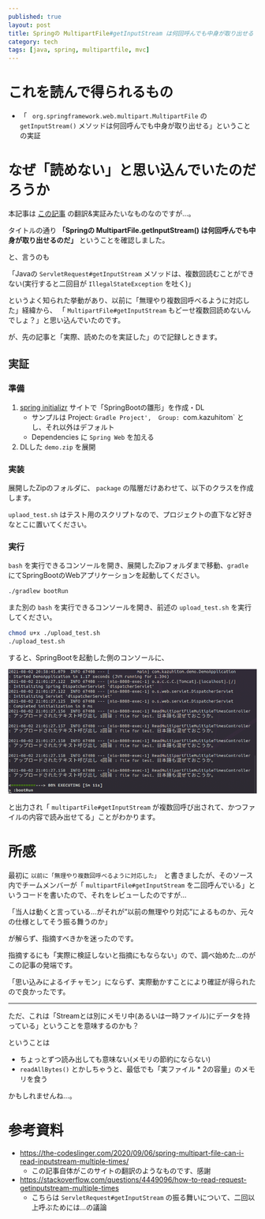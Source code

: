 ```yaml
---
published: true
layout: post
title: Springの MultipartFile#getInputStream は何回呼んでも中身が取り出せる
category: tech
tags: [java, spring, multipartfile, mvc]
---
```


# これを読んで得られるもの

- 「 ` org.springframework.web.multipart.MultipartFile` の `getInputStream()` メソッドは何回呼んでも中身が取り出せる」ということの実証

# なぜ「読めない」と思い込んでいたのだろうか

本記事は [この記事](https://the-codeslinger.com/2020/09/06/spring-multipart-file-can-i-read-inputstream-multiple-times/) の翻訳&実証みたいなものなのですが…。

タイトルの通り __「Springの MultipartFile.getInputStream() は何回呼んでも中身が取り出せるのだ」__ ということを確認しました。

と、言うのも

「Javaの `ServletRequest#getInputStream` メソッドは、複数回読むことができない(実行すると二回目が `IllegalStateException` を吐く)」

というよく知られた挙動があり、以前に「無理やり複数回呼べるように対応した」経緯から、 「 `MultipartFile#getInputStream` もどーせ複数回読めないんでしょ？」と思い込んでいたのです。

が、先の記事と「実際、読めたのを実証した」ので記録しときます。

## 実証

### 準備

1. [spring initializr](https://start.spring.io/) サイトで「SpringBootの雛形」を作成・DL
    - サンプルは Project: `Gradle Project',  Group: `com.kazuhitom`  とし、それ以外はデフォルト
    - Dependencies に `Spring Web` を加える
0. DLした `demo.zip` を展開

### 実装

展開したZipのフォルダに、 `package` の階層だけあわせて、以下のクラスを作成します。

<script src="https://gist.github.com/kazuhito-m/c8018d8888aef192dfd867aa124aad5a.js"></script>

`uplaod_test.sh` はテスト用のスクリプトなので、プロジェクトの直下など好きなとこに置いてください。

### 実行

`bash` を実行できるコンソールを開き、展開したZipフォルダまで移動、`gradle` にてSpringBootのWebアプリケーションを起動してください。

```bash
./gradlew bootRun
```

また別の `bash` を実行できるコンソールを開き、前述の `upload_test.sh` を実行してください。

```bash
chmod u+x ./upload_test.sh
./upload_test.sh
```

すると、SpringBootを起動した側のコンソールに、

![実行した際のSpringBoot側のコンソール](/images/2021-08-02-execute-springboot-console.png)

と出力され「 `multipartFile#getInputStream` が複数回呼び出されて、かつファイルの内容で読み出せてる」ことがわかります。

# 所感

最初に `以前に「無理やり複数回呼べるように対応した」`　と書きましたが、そのソース内でチームメンバーが「 `multipartFile#getInputStream` を二回呼んでいる」というコードを書いたので、それをレビューしたのですが…

「当人は動くと言っている…がそれが”以前の無理やり対応”によるものか、元々の仕様としてそう振る舞うのか」

が解らず、指摘すべきかを迷ったのです。

指摘するにも「実際に検証しないと指摘にもならない」ので、調べ始めた…のがこの記事の発端です。

「思い込みによるイチャモン」にならず、実際動かすことにより確証が得られたので良かったです。

---

ただ、これは「Streamとは別にメモリ中(あるいは一時ファイル)にデータを持っている」ということを意味するのかも？

ということは

- ちょっとずつ読み出しても意味ない(メモリの節約にならない)
- `readAllBytes()` とかしちゃうと、最低でも「実ファイル * 2の容量」のメモリを食う

かもしれませんね…。

# 参考資料

- <https://the-codeslinger.com/2020/09/06/spring-multipart-file-can-i-read-inputstream-multiple-times/>
  - この記事自体がこのサイトの翻訳のようなものです、感謝
- <https://stackoverflow.com/questions/4449096/how-to-read-request-getinputstream-multiple-times>
  - こちらは `ServletRequest#getInputStream` の振る舞いについて、二回以上呼ぶためには…の議論